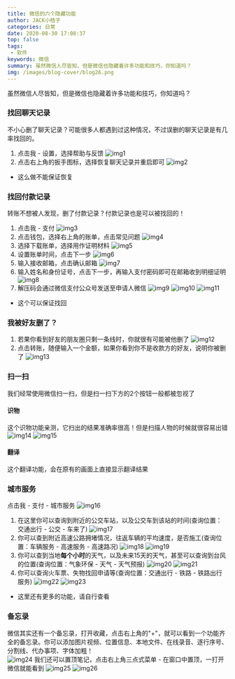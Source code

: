 ```yaml
---
title: 微信的六个隐藏功能
author: JACK小桔子
categories: 日常
date: 2020-08-30 17:08:37
top: false
tags: 
 - 软件
keywords: 微信
summary: 虽然微信人尽皆知，但是微信也隐藏着许多功能和技巧，你知道吗？
img: /images/blog-cover/blog26.png
---
```

虽然微信人尽皆知，但是微信也隐藏着许多功能和技巧，你知道吗？

### 找回聊天记录
不小心删了聊天记录？可能很多人都遇到过这种情况，不过误删的聊天记录是有几率找回的。
1. 点击我 - 设置，选择帮助与反馈
![img1](/images/blog/blog26/img1.png "© JACK小桔子")
2. 点击右上角的扳手图标，选择恢复聊天记录并重启即可
![img2](/images/blog/blog26/img2.png "© JACK小桔子")
* 这么做不能保证恢复

### 找回付款记录
转账不想被人发现，删了付款记录？付款记录也是可以被找回的！
1. 点击我 - 支付
![img3](/images/blog/blog26/img3.png "© JACK小桔子")
2. 点击钱包，选择右上角的账单，点击常见问题
![img4](/images/blog/blog26/img4.png "© JACK小桔子")
3. 选择下载账单，选择用作证明材料
![img5](/images/blog/blog26/img5.png "© JACK小桔子")
4. 设置账单时间，点击下一步
![img6](/images/blog/blog26/img6.png "© JACK小桔子")
5. 输入接收邮箱，点击确认邮箱
![img7](/images/blog/blog26/img7.png "© JACK小桔子")
6. 输入姓名和身份证号，点击下一步，再输入支付密码即可在邮箱收到明细证明
![img8](/images/blog/blog26/img8.png "© JACK小桔子")
7. 解压码会通过微信支付公众号发送至申请人微信
![img9](/images/blog/blog26/img9.png "© JACK小桔子")
![img10](/images/blog/blog26/img10.png "© JACK小桔子")
![img11](/images/blog/blog26/img11.png "© JACK小桔子")
* 这个可以保证找回

### 我被好友删了？
1. 若果你看到好友的朋友圈只剩一条线时，你就很有可能被他删了
![img12](/images/blog/blog26/img12.png "© JACK小桔子")
2. 点击转账，随便输入一个金额，如果你看到你不是收款方的好友，说明你被删了
![img13](/images/blog/blog26/img13.png "© JACK小桔子")

### 扫一扫
我们经常使用微信扫一扫，但是扫一扫下方的2个按钮一般都被忽视了
#### 识物
这个识物功能亲测，它扫出的结果准确率很高！但是扫描人物的时候就很容易出错
![img14](/images/blog/blog26/img14.png "© JACK小桔子")
![img15](/images/blog/blog26/img15.png "© JACK小桔子")
#### 翻译
这个翻译功能，会在原有的画面上直接显示翻译结果

### 城市服务
点击我 - 支付 - 城市服务
![img16](/images/blog/blog26/img16.png "© JACK小桔子")
1. 在这里你可以查询到附近的公交车站，以及公交车到该站的时间(查询位置：交通出行 - 公交 - 车来了)
![img17](/images/blog/blog26/img17.png "© JACK小桔子")
2. 你可以查到附近高速公路拥堵情况，往返车辆的平均速度，是否施工(查询位置：车辆服务 - 高速服务 - 高速路况)
![img18](/images/blog/blog26/img18.png "© JACK小桔子")
![img19](/images/blog/blog26/img19.png "© JACK小桔子")
3. 你可以查到当地**每个小时**的天气，以及未来15天的天气，甚至可以查询到台风的位置(查询位置：气象环保 - 天气 - 天气预报)
![img20](/images/blog/blog26/img20.png "© JACK小桔子")
![img21](/images/blog/blog26/img21.png "© JACK小桔子")
4. 你可以查询火车票、失物找回申请等(查询位置：交通出行 - 铁路 - 铁路出行服务)
![img22](/images/blog/blog26/img22.png "© JACK小桔子")
![img23](/images/blog/blog26/img23.png "© JACK小桔子")
* 这里还有更多的功能，请自行查看

### 备忘录
微信其实还有一个备忘录，打开收藏，点击右上角的"+"，就可以看到一个功能齐全的备忘录。你可以添加图片视频、位置信息、本地文件、在线录音、逐行序号、分割线、代办事项、字体加粗！<br>
![img24](/images/blog/blog26/img24.png "© JACK小桔子")
我们还可以置顶笔记，点击右上角三点式菜单 - 在窗口中置顶，一打开微信就能看到
![img25](/images/blog/blog26/img25.png "© JACK小桔子")
![img26](/images/blog/blog26/img26.png "© JACK小桔子")